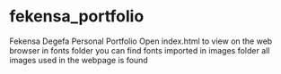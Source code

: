 # fekensa_portfolio
Fekensa Degefa Personal Portfolio
Open index.html to view on the web browser
in fonts folder you can find fonts imported
in images folder all images used in the webpage is found
